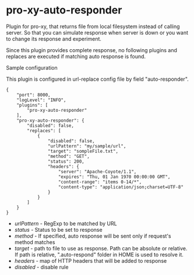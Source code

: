 # pro-xy-auto-responder

Plugin for pro-xy, that returns file from local filesystem instead of calling server. So that you can simulate response when server is down or you want to change its response and experiment.

Since this plugin provides complete response, no following plugins and replaces are executed if matching auto response is found.

Sample configuration

This plugin is configured in url-replace config file by field "auto-responder".


```
{
    "port": 8000,
    "logLevel": "INFO",
    "plugins": [
        "pro-xy-auto-responder"
    ],
    "pro-xy-auto-responder": {
		"disabled": false,
		"replaces": [
			{
                "disabled": false,
				"urlPattern": "my/sample/url",
				"target": "sompleFile.txt",
                "method": "GET",
				"status": 200,
                "headers": {
                    "server": "Apache-Coyote/1.1",
                    "expires": "Thu, 01 Jan 1970 00:00:00 GMT",
                    "content-range": "items 0-14/*",
                    "content-type": "application/json;charset=UTF-8"
                }
		    }
		]
	}
}
```

- *urlPattern* - RegExp to be matched by URL
- *status* - Status to be set to response
- *method* - If specified, auto response will be sent only if request's method matches
- *target* - path to file to use as response. Path can be absolute or relative. If path is relative, ".auto-respond" folder in HOME is used to resolve it.
- *headers* - map of HTTP headers that will be added to response
- *disabled* - disable rule
